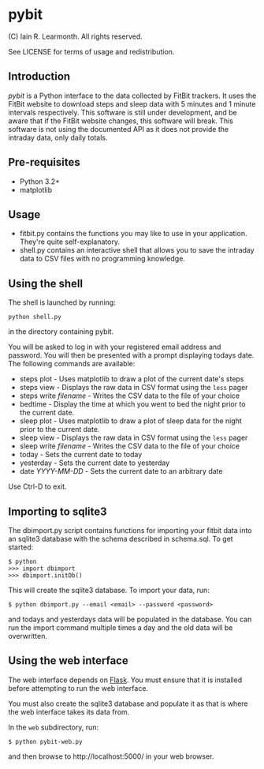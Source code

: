pybit
=====

(C) Iain R. Learmonth. All rights reserved.

See LICENSE for terms of usage and redistribution.

Introduction
------------

*pybit* is a Python interface to the data collected by FitBit trackers. It uses
the FitBit website to download steps and sleep data with 5 minutes and 1 minute
intervals respectively. This software is still under development, and be aware
that if the FitBit website changes, this software will break. This software is
not using the documented API as it does not provide the intraday data, only
daily totals.

Pre-requisites
--------------

 * Python 3.2+
 * matplotlib

Usage
-----

 * fitbit.py contains the functions you may like to use in your application.
   They're quite self-explanatory.
 * shell.py contains an interactive shell that allows you to save the intraday
   data to CSV files with no programming knowledge.

Using the shell
---------------

The shell is launched by running:

    python shell.py

in the directory containing pybit.

You will be asked to log in with your registered email address and password.
You will then be presented with a prompt displaying todays date. The following
commands are available:

 * steps plot - Uses matplotlib to draw a plot of the current date's steps
 * steps view - Displays the raw data in CSV format using the `less` pager
 * steps write *filename* - Writes the CSV data to the file of your choice
 * bedtime - Display the time at which you went to bed the night prior to the
   current date.
 * sleep plot - Uses matplotlib to draw a plot of sleep data for the night prior
   to the current date.
 * sleep view - Displays the raw data in CSV format using the `less` pager
 * sleep write *filename* - Writes the CSV data to the file of your choice
 * today - Sets the current date to today
 * yesterday - Sets the current date to yesterday
 * date *YYYY-MM-DD* - Sets the current date to an arbitrary date

Use Ctrl-D to exit.

Importing to sqlite3
--------------------

The dbimport.py script contains functions for importing your fitbit data into an
sqlite3 database with the schema described in schema.sql. To get started:

    $ python
    >>> import dbimport
    >>> dbimport.initDb()

This will create the sqlite3 database. To import your data, run:

    $ python dbimport.py --email <email> --password <password>

and todays and yesterdays data will be populated in the database. You can run
the import command multiple times a day and the old data will be overwritten.

Using the web interface
-----------------------

The web interface depends on [Flask][]. You must ensure that it is installed
before attempting to run the web interface.

[Flask]: http://flask.pocoo.org/

You must also create the sqlite3 database and populate it as that is where the
web interface takes its data from.

In the `web` subdirectory, run:

    $ python pybit-web.py

and then browse to http://localhost:5000/ in your web browser.

